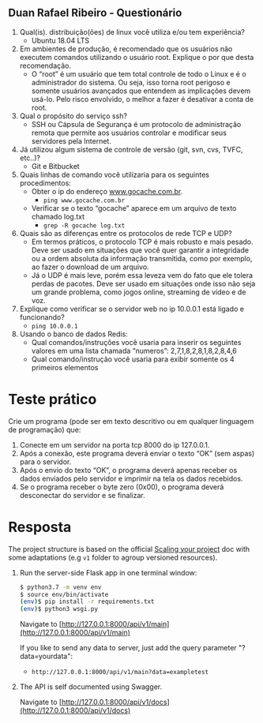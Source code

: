 ## Duan Rafael Ribeiro - Questionário

1. Qual(is). distribuição(ões) de linux você utiliza e/ou tem experiência?
   * Ubuntu 18.04 LTS
2. Em ambientes de produção, é recomendado que os usuários não executem
comandos utilizando o usuário root. Explique o por que desta recomendação.
   * O “root” é um usuário que tem total controle de todo o Linux e é o administrador do sistema. Ou seja, isso torna root perigoso e somente usuários avançados que entendem as implicações devem usá-lo. Pelo risco envolvido, o melhor a fazer é desativar a conta de root.
3. Qual o propósito do serviço ssh?
    * SSH ou Cápsula de Segurança é um protocolo de administração remota que permite aos usuários controlar e modificar seus servidores pela Internet. 
4. Já utilizou algum sistema de controle de versão (git, svn, cvs, TVFC, etc..)?
    * Git e Bitbucket
5. Quais linhas de comando você utilizaria para os seguintes procedimentos:
    * Obter o ip do endereço www.gocache.com.br.
        * ``ping www.gocache.com.br``
    * Verificar se o texto “gocache” aparece em um arquivo de texto chamado log.txt
        * ``grep -R gocache log.txt``
6. Quais são as diferenças entre os protocolos de rede TCP e UDP?
    * Em termos práticos, o protocolo TCP é mais robusto e mais pesado. Deve ser usado em situações que você quer garantir a integridade ou a ordem absoluta da informação transmitida, como por exemplo, ao fazer o download de um arquivo.
    * Já o UDP é mais leve, porém essa leveza vem do fato que ele tolera perdas de pacotes. Deve ser usado em situações onde isso não seja um grande problema, como jogos online, streaming de vídeo e de voz.
7. Explique como verificar se o servidor web no ip 10.0.0.1 está ligado e funcionando?
    * ``ping 10.0.0.1``
8. Usando o banco de dados Redis:
     * Qual comandos/instruções você usaria para inserir os seguintes valores em
    uma lista chamada “numeros”:
    2,7,1,8,2,8,1,8,2,8,4,6
    * Qual comando/instrução você usaria para exibir somente os 4 primeiros
    elementos 


# Teste prático
Crie um programa (pode ser em texto descritivo ou em qualquer linguagem de
programação) que:
1. Conecte em um servidor na porta tcp 8000 do ip 127.0.0.1.
2. Após a conexão, este programa deverá enviar o texto “OK” (sem aspas) para o
servidor.
3. Após o envio do texto “OK”, o programa deverá apenas receber os dados enviados
pelo servidor e imprimir na tela os dados recebidos.
4. Se o programa receber o byte zero (0x00), o programa deverá desconectar do
servidor e se finalizar.


# Resposta
The project structure is based on the official [Scaling your project](https://flask-restplus.readthedocs.io/en/stable/scaling.html#multiple-apis-with-reusable-namespaces) doc with some adaptations (e.g `v1` folder to agroup versioned resources).
1. Run the server-side Flask app in one terminal window:

    ```sh
    $ python3.7 -m venv env
    $ source env/bin/activate
    (env)$ pip install -r requirements.txt
    (env)$ python3 wsgi.py
    ```

    Navigate to [http://127.0.0.1:8000/api/v1/main](http://127.0.0.1:8000/api/v1/main)
    
    If you like to send any data to server, just add the query parameter "?data=yourdata":
    *  ``http://127.0.0.1:8000/api/v1/main?data=exampletest``
     
    
2. The API is self documented using Swagger.

    Navigate to [http://127.0.0.1:8000/api/v1/docs](http://127.0.0.1:8000/api/v1/docs)

